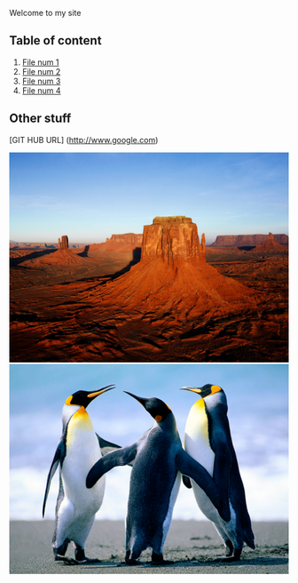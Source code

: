 Welcome to my site

## Table of content


1. [File num 1](file1.md)
1. [File num 2](file2.md)
1. [File num 3](file3.md)
1. [File num 4](V1/doc.md)

## Other stuff

[GIT HUB URL] (http://www.google.com)


![test](/docs/images/Desert.jpg)
![test](/docs/images/Penguins.jpg)
